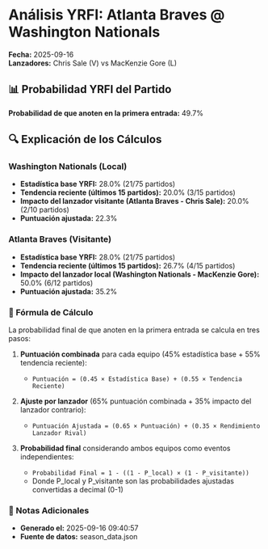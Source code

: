 # Análisis YRFI: Atlanta Braves @ Washington Nationals

**Fecha:** 2025-09-16  
**Lanzadores:** Chris Sale (V) vs MacKenzie Gore (L)

## 📊 Probabilidad YRFI del Partido

**Probabilidad de que anoten en la primera entrada:** 49.7%

## 🔍 Explicación de los Cálculos

### Washington Nationals (Local)
- **Estadística base YRFI:** 28.0% (21/75 partidos)
- **Tendencia reciente (últimos 15 partidos):** 20.0% (3/15 partidos)
- **Impacto del lanzador visitante (Atlanta Braves - Chris Sale):** 20.0% (2/10 partidos)
- **Puntuación ajustada:** 22.3%

### Atlanta Braves (Visitante)
- **Estadística base YRFI:** 28.0% (21/75 partidos)
- **Tendencia reciente (últimos 15 partidos):** 26.7% (4/15 partidos)
- **Impacto del lanzador local (Washington Nationals - MacKenzie Gore):** 50.0% (6/12 partidos)
- **Puntuación ajustada:** 35.2%

### 📝 Fórmula de Cálculo

La probabilidad final de que anoten en la primera entrada se calcula en tres pasos:

1. **Puntuación combinada** para cada equipo (45% estadística base + 55% tendencia reciente):
   - `Puntuación = (0.45 × Estadística Base) + (0.55 × Tendencia Reciente)`

2. **Ajuste por lanzador** (65% puntuación combinada + 35% impacto del lanzador contrario):
   - `Puntuación Ajustada = (0.65 × Puntuación) + (0.35 × Rendimiento Lanzador Rival)`

3. **Probabilidad final** considerando ambos equipos como eventos independientes:
   - `Probabilidad Final = 1 - ((1 - P_local) × (1 - P_visitante))`
   - Donde P_local y P_visitante son las probabilidades ajustadas convertidas a decimal (0-1)

### 📌 Notas Adicionales

- **Generado el:** 2025-09-16 09:40:57
- **Fuente de datos:** season_data.json
